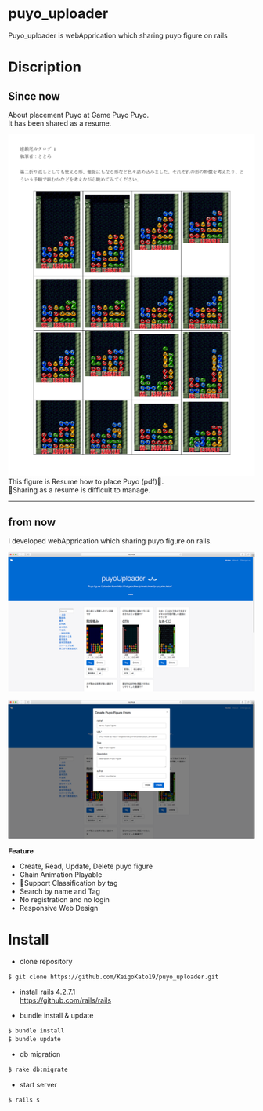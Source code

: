 # puyo_uploader
Puyo_uploader is webApprication which sharing puyo figure on rails


# Discription
## Since now

About placement Puyo at Game Puyo Puyo.   
It has been shared as a resume. 

![pdf](https://github.com/KeigoKato19/figures/raw/master/puyo_uploader/pdf.png)
This figure is Resume how to place Puyo (pdf).  
Sharing as a resume is difficult to manage.


---


## from now  
I developed webApprication which sharing puyo figure on rails.

![main](
https://github.com/KeigoKato19/figures/raw/master/puyo_uploader/main.png)

![upload](
https://github.com/KeigoKato19/figures/raw/master/puyo_uploader/upload.png)

**Feature**  
+ Create, Read, Update, Delete puyo figure
+ Chain Animation Playable
+ Support Classification by tag
+ Search by name and Tag
+ No registration and no login
+ Responsive Web Design
  

  
# Install
+ clone repository
```bash 
$ git clone https://github.com/KeigoKato19/puyo_uploader.git
```

+ install rails 4.2.7.1  
https://github.com/rails/rails

+ bundle install & update
```bash
$ bundle install
$ bundle update
```

+ db migration
```bash
$ rake db:migrate
```

+ start server
```
$ rails s
```




